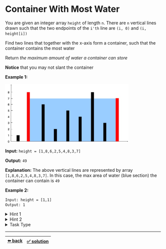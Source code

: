 # Container With Most Water

You are given an integer array `height` of length `n`. There are `n` vertical lines drawn such that the two endpoints of the `i'th` line are `(i, 0)` and `(i, height[i])`

Find two lines that together with the x-axis form a container, such that the container contains the most water

Return _the maximum amount of water a container can store_

__Notice__ that you may not slant the container

__Example 1:__

<img width=400 src="./assets/question_11.jpg" />

__Input:__ `height = [1,8,6,2,5,4,8,3,7]`

__Output:__ `49`

__Explanation:__ The above vertical lines are represented by array `[1,8,6,2,5,4,8,3,7]`. In this case, the max area of water (blue section) the container can contain is `49`

__Example 2:__

```
Input: height = [1,1]
Output: 1
```

<details>

<summary>Hint 1</summary>

The aim is to maximize the area formed between the vertical lines. The area of any container is calculated using the shorter line as length and the distance between the lines as the width of the rectangle

`Area = length of shorter vertical line * distance between lines`

We can definitely get the maximum width container as the outermost lines have the maximum distance between them. However, this container __might not be the maximum in size__ as one of the vertical lines of
this container could be really short

Contemplate this example:
```
[3, 9, 3, 4, 7, 2, 12, 6]
```

<img width=400 src="./assets/hint_water_trap_1.png" />
<br />
<img width=400 src="./assets/hint_water_trap_2.png" />

</details>

<details>

<summary>Hint 2</summary>

Start with the maximum width container and go to a shorter width container if there is a vertical line longer than the current containers shorter line. This way we are compromising on the width but we are looking forward to a longer length container

</details>

<details>

<summary>Task Type</summary>

- __`Two Pointers One Array`__
  <details>

  <summary><i><b><code>Two pointers go from start and end until some condition</code></b></i></summary>

    The Approach is that we create two pointers: the first pointer goes from the start of the array to the end of the array and the other pointer goes from the end of the array to the start of the array until both pointers meet

    For the solution of this particular task your left pointer going from the start to the end and your right pointer going from the end to the start are going to form a rectangular space (distance between the pointers is width and the smaller value of either the left or the right pointer is height, see the picture in Hint). You need to note the size of that space formed by the left and right pointers and keep increasing either the left pointer or the right pointer depending on which one has the smaller height (which one points to the smaller value). This allows us to try and find the biggest rectangular space that can be formed by two pointers and thus attain the solution. The logic of this Task is somewhat related to geometry by its nature

  </details>

</details>

---

| [:arrow_left: back](../README.md) | [:white_check_mark: solution](./solution.js) |
| :---: | :---: |
